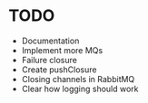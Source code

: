 # TODO

* Documentation
* Implement more MQs
* Failure closure
* Create pushClosure
* Closing channels in RabbitMQ
* Clear how logging should work
